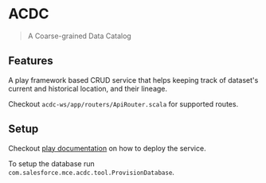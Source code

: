 # ACDC

> A Coarse-grained Data Catalog

## Features

A play framework based CRUD service that helps keeping track of dataset's
current and historical location, and their lineage.

Checkout `acdc-ws/app/routers/ApiRouter.scala` for supported routes.

## Setup

Checkout [play
documentation](https://www.playframework.com/documentation/2.8.x/Production) on
how to deploy the service.

To setup the database run `com.salesforce.mce.acdc.tool.ProvisionDatabase`.
